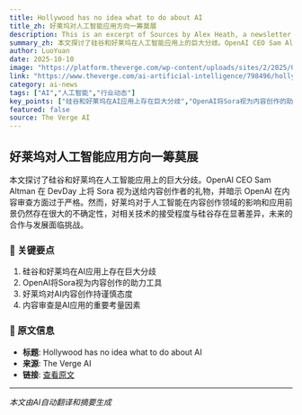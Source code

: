 ```yaml
---
title: Hollywood has no idea what to do about AI
title_zh: 好莱坞对人工智能应用方向一筹莫展
description: This is an excerpt of Sources by Alex Heath, a newsletter about AI and the tech industry, syndicated just for The Verge subscribers once a week. This week, I got an up-close look at how far apart Sili
summary_zh: 本文探讨了硅谷和好莱坞在人工智能应用上的巨大分歧。OpenAI CEO Sam Altman 在 DevDay 上将 Sora 视为送给内容创作者的礼物，并暗示 OpenAI 在内容审查方面过于严格。然而，好莱坞对于人工智能在内容创作领域的影响和应用前景仍然存在很大的不确定性，对相关技术的接受程度与硅谷存在显著差异，未来的合作与发展面临挑战。
author: LuoYuan
date: 2025-10-10
image: "https://platform.theverge.com/wp-content/uploads/sites/2/2025/05/STKS512_OSCARS_A.jpg?quality=90&strip=all&crop=0%2C10.732984293194%2C100%2C78.534031413613&w=1200"
link: "https://www.theverge.com/ai-artificial-intelligence/798496/hollywood-openai-training-netflix-paramount-warner"
category: ai-news
tags: ["AI","人工智能","行业动态"]
key_points: ["硅谷和好莱坞在AI应用上存在巨大分歧","OpenAI将Sora视为内容创作的助力工具","好莱坞对AI内容创作持谨慎态度","内容审查是AI应用的重要考量因素"]
featured: false
source: The Verge AI
---
```


## 好莱坞对人工智能应用方向一筹莫展

本文探讨了硅谷和好莱坞在人工智能应用上的巨大分歧。OpenAI CEO Sam Altman 在 DevDay 上将 Sora 视为送给内容创作者的礼物，并暗示 OpenAI 在内容审查方面过于严格。然而，好莱坞对于人工智能在内容创作领域的影响和应用前景仍然存在很大的不确定性，对相关技术的接受程度与硅谷存在显著差异，未来的合作与发展面临挑战。

### 🔑 关键要点
1. 硅谷和好莱坞在AI应用上存在巨大分歧
2. OpenAI将Sora视为内容创作的助力工具
3. 好莱坞对AI内容创作持谨慎态度
4. 内容审查是AI应用的重要考量因素


### 📰 原文信息
- **标题**: Hollywood has no idea what to do about AI
- **来源**: The Verge AI
- **链接**: [查看原文](https://www.theverge.com/ai-artificial-intelligence/798496/hollywood-openai-training-netflix-paramount-warner)

---
*本文由AI自动翻译和摘要生成*
